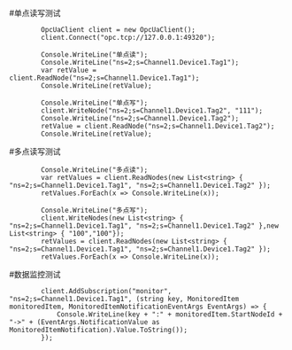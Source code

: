 
#单点读写测试

            OpcUaClient client = new OpcUaClient();
            client.Connect("opc.tcp://127.0.0.1:49320");

            Console.WriteLine("单点读");
            Console.WriteLine("ns=2;s=Channel1.Device1.Tag1");
            var retValue =  client.ReadNode("ns=2;s=Channel1.Device1.Tag1");
            Console.WriteLine(retValue);

            Console.WriteLine("单点写");
            client.WriteNode("ns=2;s=Channel1.Device1.Tag2", "111");
            Console.WriteLine("ns=2;s=Channel1.Device1.Tag2");
            retValue = client.ReadNode("ns=2;s=Channel1.Device1.Tag2");
            Console.WriteLine(retValue);
            
#多点读写测试
            
            Console.WriteLine("多点读");
            var retValues = client.ReadNodes(new List<string> { "ns=2;s=Channel1.Device1.Tag1", "ns=2;s=Channel1.Device1.Tag2" });
            retValues.ForEach(x => Console.WriteLine(x));

            Console.WriteLine("多点写");
            client.WriteNodes(new List<string> { "ns=2;s=Channel1.Device1.Tag1", "ns=2;s=Channel1.Device1.Tag2" },new List<string> { "100","100"});
            retValues = client.ReadNodes(new List<string> { "ns=2;s=Channel1.Device1.Tag1", "ns=2;s=Channel1.Device1.Tag2" });
            retValues.ForEach(x => Console.WriteLine(x));
            
#数据监控测试
            
            client.AddSubscription("monitor", "ns=2;s=Channel1.Device1.Tag1", (string key, MonitoredItem monitoredItem, MonitoredItemNotificationEventArgs EventArgs) => {
                Console.WriteLine(key + ":" + monitoredItem.StartNodeId + "->" + (EventArgs.NotificationValue as MonitoredItemNotification).Value.ToString());
            });

            
            
